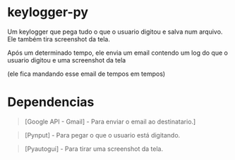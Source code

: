 # keylogger-py
Um keylogger que pega tudo o que o usuario digitou e salva num arquivo. Ele também tira screenshot da tela.

Após um determinado tempo, ele envia um email contendo um log do que o usuario digitou e uma screenshot da tela

(ele fica mandando esse email de tempos em tempos)

# Dependencias
> [Google API - Gmail] - Para enviar o email ao destinatario.]
 
> [Pynput] - Para pegar o que o usuario está digitando.
 
> [Pyautogui] - Para tirar uma screenshot da tela.
